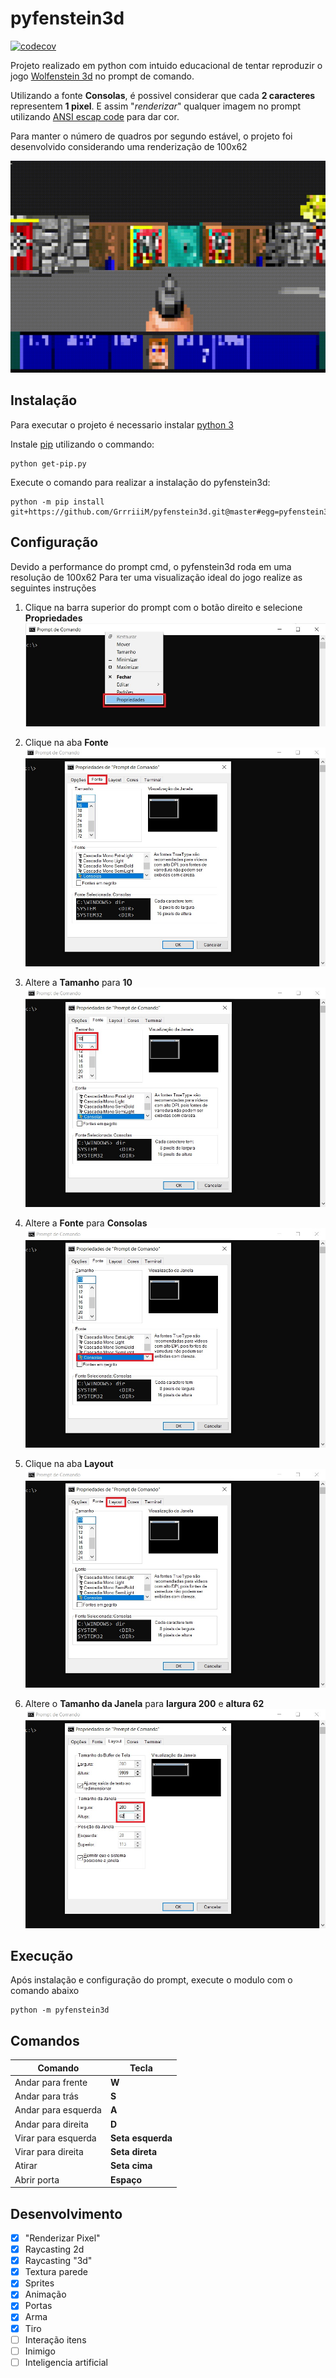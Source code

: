 # pyfenstein3d
[![codecov](https://codecov.io/gh/GrrriiiM/pyfenstein3d/branch/master/graph/badge.svg?token=TREHO7M461)](https://codecov.io/gh/GrrriiiM/pyfenstein3d)


Projeto realizado em python com intuido educacional de tentar reproduzir o jogo [Wolfenstein 3d](https://pt.wikipedia.org/wiki/Wolfenstein_3D) no prompt de comando.

Utilizando a fonte __Consolas__, é possivel considerar que cada __2 caracteres__ representem __1 pixel__. E assim "_renderizar_" qualquer imagem no prompt utilizando [ANSI escap code](https://en.wikipedia.org/wiki/ANSI_escape_code) para dar cor.

Para manter o número de quadros por segundo estável, o projeto foi desenvolvido considerando uma renderização de 100x62

![](docs/readme_gif1.gif)

## Instalação

Para executar o projeto é necessario instalar [python 3](https://www.python.org/downloads/windows/)

Instale [pip](https://pypi.org/project/pip/) utilizando o commando:
```shell
python get-pip.py
```
Execute o comando para realizar a instalação do pyfenstein3d:
```shell
python -m pip install git+https://github.com/GrrriiiM/pyfenstein3d.git@master#egg=pyfenstein3d
```

## Configuração
Devido a performance do prompt cmd, o pyfenstein3d roda em uma resolução de 100x62
Para ter uma visualização ideal do jogo realize as seguintes instruções

1. Clique na barra superior do prompt com o botão direito e selecione __Propriedades__
![](docs/readme_image1.jpg)

2. Clique na aba __Fonte__
![](docs/readme_image2.jpg)

3. Altere a __Tamanho__ para __10__
![](docs/readme_image3.jpg)

4. Altere a __Fonte__ para __Consolas__
![](docs/readme_image4.jpg)

5. Clique na aba __Layout__
![](docs/readme_image5.jpg)

4. Altere o __Tamanho da Janela__ para __largura 200__ e __altura 62__
![](docs/readme_image6.jpg)


## Execução
Após instalação e configuração do prompt, execute o modulo com o comando abaixo
```shel
python -m pyfenstein3d
```

## Comandos
|Comando            | Tecla            |
|-------------------|------------------|
|Andar para frente  | __W__            |
|Andar para trás    | __S__            |
|Andar para esquerda| __A__            |
|Andar para direita | __D__            |
|Virar para esquerda| __Seta esquerda__|
|Virar para direita | __Seta direta__  |
|Atirar             | __Seta cima__    |
|Abrir porta        | __Espaço__       |

## Desenvolvimento
- [X] "Renderizar Pixel"
- [x] Raycasting 2d
- [X] Raycasting "3d"
- [X] Textura parede
- [X] Sprites
- [X] Animação
- [X] Portas
- [X] Arma
- [X] Tiro
- [ ] Interação itens
- [ ] Inimigo
- [ ] Inteligencia artificial